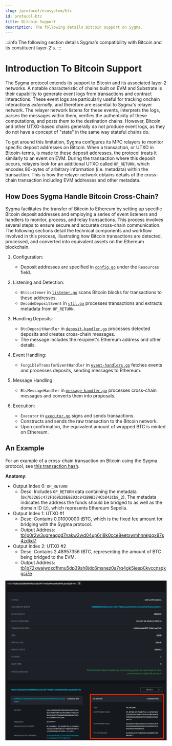 ```yaml
---
slug: /protocol/ecosystem/btc
id: protocol-btc
title: Bitcoin Support
description: The following details Bitcoin support on Sygma.
---
```


:::info
The following section details Sygma's compatibility with Bitcoin and its constituent layer-2's. 
:::

# Introduction To Bitcoin Support

The Sygma protocol extends its support to Bitcoin and its associated layer-2 networks. A notable characteristic of chains built on EVM and Substrate is their capability to generate event logs from transactions and contract interactions. These event logs are particularly useful for tracking onchain interactions *externally*, and therefore are essential to Sygma's relayer network. The relayer network listens for these events, interprets the logs, parses the messages within them, verifies the authenticity of these computations, and posts them to the destination chains. However, Bitcoin and other UTXO-based chains generally do not produce event logs, as they do not have a concept of "state" in the same way stateful chains do.

To get around this limitation, Sygma configures its MPC relayers to monitor specific deposit addresses on Bitcoin. When a transaction, or UTXO in Bitcoin-terms, is made to these deposit addresses, the protocol treats it similarly to an event on EVM. During the transaction where this deposit occurs, relayers look for an additional UTXO called `OP_RETURN`, which encodes 80-bytes of arbitrary information (i.e. metadata) within the transaction. This is how the relayer network obtains details of the cross-chain transaction including EVM addresses and other metadata.

## How Does Sygma Handle Bitcoin Cross-Chain?

Sygma facilitates the transfer of Bitcoin to Ethereum by setting up specific Bitcoin deposit addresses and employing a series of event listeners and handlers to monitor, process, and relay transactions. This process involves several steps to ensure secure and accurate cross-chain communication. The following sections detail the technical components and workflow involved in this process, illustrating how Bitcoin transactions are detected, processed, and converted into equivalent assets on the Ethereum blockchain.

1. Configuration: 
    - Deposit addresses are specified in [`config.go`](https://github.com/sygmaprotocol/sygma-relayer/blob/main/chains/btc/config/config.go) under the `Resources` field.

2. Listening and Detection: 
    - `BtcListener` in [`listener.go`](https://github.com/sygmaprotocol/sygma-relayer/blob/main/chains/btc/listener/listener.go) scans Bitcoin blocks for transactions to these addresses.
    - `DecodeDepositEvent` in [`util.go`](https://github.com/sygmaprotocol/sygma-relayer/blob/main/chains/btc/listener/util.go) processes transactions and extracts metadata from `OP_RETURN`.
     
3. Handling Deposits:
    - `BtcDepositHandler` in [`deposit-handler.go`](https://github.com/sygmaprotocol/sygma-relayer/blob/main/chains/btc/listener/deposit-handler.go) processes detected deposits and creates cross-chain messages.
    - The message includes the recipient's Ethereum address and other details.

4. Event Handling:
    - `FungibleTransferEventHandler` in [`event-handlers.go`](https://github.com/sygmaprotocol/sygma-relayer/blob/main/chains/btc/listener/event-handlers.go) fetches events and processes deposits, sending messages to Ethereum.

5. Message Handling:
    - `BtcMessageHandler` in [`message-handler.go`](https://github.com/sygmaprotocol/sygma-relayer/blob/main/chains/btc/executor/message-handler.go) processes cross-chain messages and converts them into proposals.

6. Execution:
    - `Executor` in [`executor.go`](https://github.com/sygmaprotocol/sygma-relayer/blob/main/chains/btc/executor/executor.go) signs and sends transactions.
    - Constructs and sends the raw transaction to the Bitcoin network.
    - Upon confirmation, the equivalent amount of wrapped BTC is minted on Ethereum.

## An Example

For an example of a cross-chain transaction on Bitcoin using the Sygma protocol, see [this transaction hash](https://blockstream.info/testnet/tx/7341772580155039004345fe17c3619f777eb5b144cde9baf040c3ac422bb74e).

**Anatomy**:
- Output Index 0: `OP_RETURN`
  - Desc: Includes `OP_RETURN` data containing the metadata (`0x703265c472F169b20E8E03c842B9B374Cb842Cb8_2`). The metadata indicates the address the funds should be bridged to as well as the domain ID (`2`), which represents Ethereum Sepolia.
- Output Index 1: UTXO #1
  - Desc: Contains 0.01000000 tBTC, which is the fixed fee amount for bridging with the Sygma protocol.
  - Output Address: [tb1p0r2w3ugreaggd7nakw2wd04up6rl8k0cce8eetxwmhnrelgqx87s4zdkd7](https://blockstream.info/testnet/address/tb1p0r2w3ugreaggd7nakw2wd04up6rl8k0cce8eetxwmhnrelgqx87s4zdkd7)
- Output Index 2: UTXO #2 
  - Desc: Contains 2.48957356 tBTC, representing the amount of BTC being bridged to the EVM. 
  - Output Address: [tb1p72xwajwdxdfhmu5dp39sh8jdc6msnez0a7rq4gk5jeep0kvccnsqkgcj7e](https://blockstream.info/testnet/address/tb1p72xwajwdxdfhmu5dp39sh8jdc6msnez0a7rq4gk5jeep0kvccnsqkgcj7e)

![](../../../static/assets/op_return_example.png)
